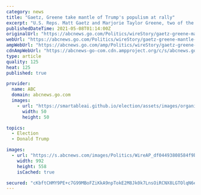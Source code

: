 ```yaml
---
category: news
title: "Gaetz, Greene take mantle of Trump's populism at rally"
excerpt: "U.S. Reps. Matt Gaetz and Marjorie Taylor Greene, two of the Republican Party’s most controversial figures, have kicked off their “America First Rally” roadshow with a Trump-centric revival of sorts a"
publishedDateTime: 2021-05-08T01:14:00Z
originalUrl: "https://abcnews.go.com/Politics/wireStory/gaetz-greene-mantle-trumps-populism-rally-77566680"
webUrl: "https://abcnews.go.com/Politics/wireStory/gaetz-greene-mantle-trumps-populism-rally-77566680"
ampWebUrl: "https://abcnews.go.com/amp/Politics/wireStory/gaetz-greene-mantle-trumps-populism-rally-77566680"
cdnAmpWebUrl: "https://abcnews-go-com.cdn.ampproject.org/c/s/abcnews.go.com/amp/Politics/wireStory/gaetz-greene-mantle-trumps-populism-rally-77566680"
type: article
quality: 125
heat: 125
published: true

provider:
  name: ABC
  domain: abcnews.go.com
  images:
    - url: "https://smartableai.github.io/election/assets/images/organizations/abcnews.go.com-50x50.jpg"
      width: 50
      height: 50

topics:
  - Election
  - Donald Trump

images:
  - url: "https://s.abcnews.com/images/Politics/WireAP_df04493808584f9b8eb8c19487a12f87_16x9_992.jpg"
    width: 992
    height: 558
    isCached: true

secured: "cKbftCHMY9PE+c7G99MBoFZiKkA9npTokE2M8Jk0k7LnsOiRCNX8LGTOlqN6e5lQXIXFCFaAtaiiCw9xkSTVatjAXlhM1Gqm0VV8/rg+pkLEEi+wCHnt7S+ZHOX13lKm3p0G3dBrlckYGwrrVKoq9ONkZvvQPT+FV+1/lwRiawB7KL3vdPqTsF0lMbDaHG+swF6SPyD7SM8ikXZWqRLb1PZWAzakbXPx7Xmj6zwQ01DJFzIY4LzhVmBJN9xKNF/Jo1xm5XClqv3hXKYB2YqypmL/cgjQqavxKKERdn/TvXxbtbv3S3FwhXnTZAnGTo4f4JMsZiD6vickO9d+CHkigU/VcmTxNFNt1O6PoUDfs6k=;MLkBXboFb5kpLW8r8fZfcg=="
---
```


